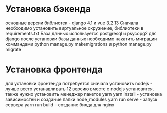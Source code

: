 
# Установка бэкенда
основные версии библиотек - django 4.1 и vue 3.2.13
Сначала необходимо установить виртуальное окружение, библиотеки в requirements.txt
База данных используется postgresql и psycopg2 для django
после установки базы данных необходимо накатить миграции коммандами python manage.py makemigrations и python manage.py migrate

# Установка фронтенда
для установки фронтенда потребуется сначала установить nodejs - лучше всего устанавливать 12 версию
вместе с nodejs установится, также нужно установить менеджер пакетов yarn
yarn install - установка зависимостей и создание папки node_modules
yarn run serve - запуск сервера
yarn run build - создание билда для nginx

